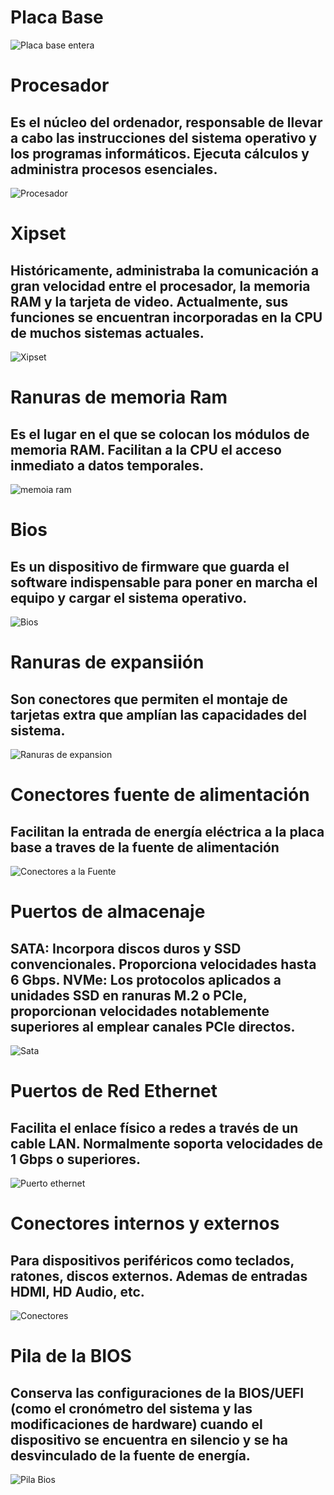 <h1>Placa Base</h1>
<img src="placa base entera.jpg" alt="Placa base entera">

<h1>Procesador</h1>
<h2>Es el núcleo del ordenador, responsable de llevar a cabo las instrucciones del sistema operativo y los programas informáticos. Ejecuta cálculos y administra procesos esenciales.</h2>
<img src="Procesador de una placa base.webp" alt="Procesador">

<h1>Xipset</h1>
<h2>Históricamente, administraba la comunicación a gran velocidad entre el procesador, la memoria RAM y la tarjeta de video. Actualmente, sus funciones se encuentran incorporadas en la CPU de muchos sistemas actuales.</h2>
<img src="chipset-amd.jpg" alt="Xipset">

<h1>Ranuras de memoria Ram</h1>
<h2>Es el lugar en el que se colocan los módulos de memoria RAM. Facilitan a la CPU el acceso inmediato a datos temporales.</h2>
<img src="memoria-ram.webp" alt="memoia ram">

<h1>Bios</h1>
<h2>Es un dispositivo de firmware que guarda el software indispensable para poner en marcha el equipo y cargar el sistema operativo.</h2>
<img src="bios-ordenador-2978660.webp" alt="Bios">

<h1>Ranuras de expansiión</h1>
<h2>Son conectores que permiten el montaje de tarjetas extra que amplían las capacidades del sistema.</h2>
<img src="ranuras-expansion.webp" alt="Ranuras de expansion">

<h1>Conectores fuente de alimentación</h1>
<h2>Facilitan la entrada de energía eléctrica a la placa base a traves de la fuente de alimentación</h2>
<img src="v4-460px-Install-a-Power-Supply-Step-10.jpg" alt="Conectores a la Fuente">

<h1>Puertos de almacenaje</h1>
<h2>SATA: Incorpora discos duros y SSD convencionales. Proporciona velocidades hasta 6 Gbps.
NVMe: Los protocolos aplicados a unidades SSD en ranuras M.2 o PCIe, proporcionan velocidades notablemente superiores al emplear canales PCIe directos.</h2>
<img src="SATA.jpg" alt="Sata">

<h1>Puertos de Red Ethernet</h1>
<h2>Facilita el enlace físico a redes a través de un cable LAN. Normalmente soporta velocidades de 1 Gbps o superiores.</h2>
<img src="puerto_ethernet.jpg" alt="Puerto ethernet">

<h1>Conectores internos y externos</h1>
<h2>Para dispositivos periféricos como teclados, ratones, discos externos. Ademas de entradas HDMI, HD Audio, etc.</h2>
<img src="Conectores-placa-base.webp" alt="Conectores">

<h1>Pila de la BIOS</h1>
<h2>Conserva las configuraciones de la BIOS/UEFI (como el cronómetro del sistema y las modificaciones de hardware) cuando el dispositivo se encuentra en silencio y se ha desvinculado de la fuente de energía.</h2>
<img src="Pila Bios.jpg" alt="Pila Bios">
